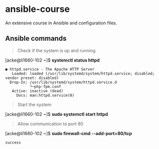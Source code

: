 # ansible-course

An extensive course in Ansible and configuration files.

## Ansible commands
> Check if the system is up and running

[acke@li1660-102 ~]$ **systemctl status httpd**

```
● httpd.service - The Apache HTTP Server
   Loaded: loaded (/usr/lib/systemd/system/httpd.service; disabled; vendor preset: disabled)
  Drop-In: /usr/lib/systemd/system/httpd.service.d
           └─php-fpm.conf
   Active: inactive (dead)
     Docs: man:httpd.service(8)
```


> Start the system

[acke@li1660-102 ~]$ **sudo systemctl start httpd**


> Allow communication to port 80

[acke@li1660-102 ~]$ **sudo firewall-cmd --add-port=80/tcp**

```
success
```
